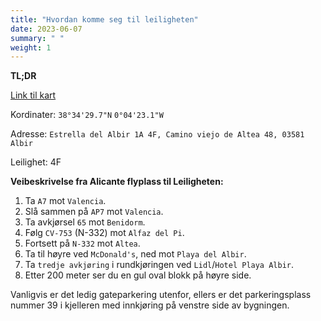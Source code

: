 ```yaml
---
title: "Hvordan komme seg til leiligheten"
date: 2023-06-07
summary: " "
weight: 1
---
```


**TL;DR**

[Link til kart](https://goo.gl/maps/f7cJfBB9dKED4Aw56)

Kordinater: `38°34'29.7"N` `0°04'23.1"W`

Adresse: `Estrella del Albir 1A 4F, Camino viejo de Altea 48, 03581 Albir`

Leilighet: 4F

**Veibeskrivelse fra Alicante flyplass til Leiligheten:**

1. Ta `A7` mot `Valencia`.
2. Slå sammen på `AP7` mot `Valencia`.
3. Ta avkjørsel `65` mot `Benidorm`.
4. Følg `CV-753` (N-332) mot `Alfaz del Pi`.
5. Fortsett på `N-332` mot `Altea`.
6. Ta til høyre ved `McDonald's`, ned mot `Playa del Albir`.
7. Ta `tredje avkjøring` i rundkjøringen ved `Lidl`/`Hotel Playa Albir`.
8. Etter 200 meter ser du en gul oval blokk på høyre side.

Vanligvis er det ledig gateparkering utenfor,
ellers er det parkeringsplass nummer 39 i kjelleren med innkjøring på venstre side av bygningen.
